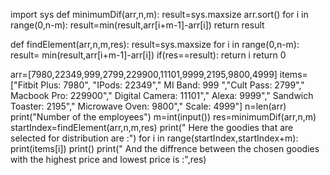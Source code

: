 import sys
def minimumDif(arr,n,m):
    result=sys.maxsize
    arr.sort()
    for i in range(0,n-m):
        result=min(result,arr[i+m-1]-arr[i])
    return result

def findElement(arr,n,m,res):
    result=sys.maxsize
    for i in range(0,n-m):
        result= min(result,arr[i+m-1]-arr[i])
        if(res==result):
            return i
    return 0



arr=[7980,22349,999,2799,229900,11101,9999,2195,9800,4999]
items=["Fitbit Plus: 7980", "IPods: 22349"," MI Band: 999 ","Cult Pass: 2799"," Macbook Pro: 229900"," Digital Camera: 11101"," Alexa: 9999"," Sandwich Toaster: 2195"," Microwave Oven: 9800"," Scale: 4999"]
n=len(arr)
print("Number of the employees")
m=int(input())
res=minimumDif(arr,n,m)
startIndex=findElement(arr,n,m,res)
print(" Here the goodies that are selected for distribution are :")
for i in range(startIndex,startIndex+m):
    print(items[i])
print()
print(" And the diffrence between the chosen goodies with the highest price and lowest price is :",res)
